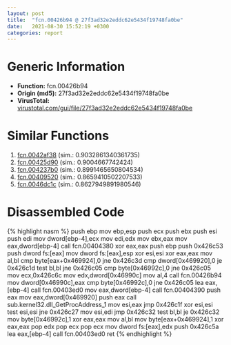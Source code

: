 ```yaml
---
layout: post
title:  "fcn.00426b94 @ 27f3ad32e2eddc62e5434f19748fa0be"
date:   2021-08-30 15:52:19 +0300
categories: report
---
```


# Generic Information
- **Function:** fcn.00426b94
- **Origin (md5):** 27f3ad32e2eddc62e5434f19748fa0be
- **VirusTotal:** [virustotal.com/gui/file/27f3ad32e2eddc62e5434f19748fa0be][virustotal_ref]



# Similar Functions

1. [fcn.0042af38][similar_1_ref] (sim.: 0.9032861340361735)
2. [fcn.00425d90][similar_2_ref] (sim.: 0.9004667742424)
3. [fcn.004237b0][similar_3_ref] (sim.: 0.8991465650804534)
4. [fcn.00409520][similar_4_ref] (sim.: 0.8659410502207533)
5. [fcn.0046dc1c][similar_5_ref] (sim.: 0.8627949891980546)


# Disassembled Code

{% highlight nasm %}
push ebp
mov ebp,esp
push ecx
push ebx
push esi
push edi
mov dword[ebp-4],ecx
mov edi,edx
mov ebx,eax
mov eax,dword[ebp-4]
call fcn.00404380
xor eax,eax
push ebp
push 0x426c53
push dword fs:[eax]
mov dword fs:[eax],esp
xor esi,esi
xor eax,eax
mov al,bl
cmp byte[eax+0x469924],0
jne 0x426c3d
cmp dword[0x469920],0
je 0x426c1d
test bl,bl
jne 0x426c05
cmp byte[0x46992c],0
jne 0x426c05
mov ecx,0x426c6c
mov edx,dword[0x46990c]
mov al,4
call fcn.00426b94
mov dword[0x46990c],eax
cmp byte[0x46992c],0
jne 0x426c05
lea eax,[ebp-4]
call fcn.00403ed0
mov eax,dword[ebp-4]
call fcn.00404390
push eax
mov eax,dword[0x469920]
push eax
call sub.kernel32.dll_GetProcAddress_1
mov esi,eax
jmp 0x426c1f
xor esi,esi
test esi,esi
jne 0x426c27
mov esi,edi
jmp 0x426c32
test bl,bl
je 0x426c32
mov byte[0x46992c],1
xor eax,eax
mov al,bl
mov byte[eax+0x469924],1
xor eax,eax
pop edx
pop ecx
pop ecx
mov dword fs:[eax],edx
push 0x426c5a
lea eax,[ebp-4]
call fcn.00403ed0
ret 
{% endhighlight %}


[similar_1_ref]: /report/fcn.0042af38@6635b2bf1f4673ef3a7d242a02608d58
[similar_2_ref]: /report/fcn.00425d90@8aa4eec8eb0ac35fe10d9e0394d3dbe4
[similar_3_ref]: /report/fcn.004237b0@2ba145d6678d721baeb8d825fab7c600
[similar_4_ref]: /report/fcn.00409520@4f80ac3d231aa2cc69a16e7195916d21
[similar_5_ref]: /report/fcn.0046dc1c@8aa4eec8eb0ac35fe10d9e0394d3dbe4
[virustotal_ref]: https://www.virustotal.com/gui/file/27f3ad32e2eddc62e5434f19748fa0be